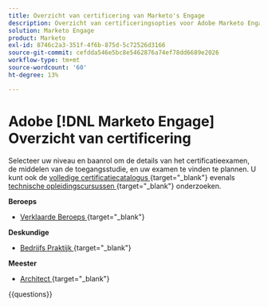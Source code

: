 ```yaml
---
title: Overzicht van certificering van Marketo's Engage
description: Overzicht van certificeringsopties voor Adobe Marketo Engage
solution: Marketo Engage
product: Marketo
exl-id: 8746c2a3-351f-4f6b-875d-5c72526d3166
source-git-commit: cefdda546e5bc8e5462876a74ef78dd6689e2026
workflow-type: tm+mt
source-wordcount: '60'
ht-degree: 13%

---
```


# Adobe [!DNL Marketo Engage] Overzicht van certificering

Selecteer uw niveau en baanrol om de details van het certificatieexamen, de middelen van de toegangsstudie, en uw examen te vinden te plannen. U kunt ook de [ volledige certificatiecatalogus ](https://certification.adobe.com/certifications){target="_blank"}  evenals [ technische opleidingscursussen ](https://certification.adobe.com/courses/?/courses){target="_blank"}  onderzoeken.

**Beroeps**

* [ Verklaarde Beroeps ](https://certification.adobe.com/certification/engage-professional){target="_blank"}  <!--AD0-E555-->

**Deskundige**

* [ Bedrijfs Praktijk ](https://certification.adobe.com/certification/marketo-engage-business-practitioner-expert){target="_blank"}  <!--AD0-E559-->

**Meester**

* [ Architect ](https://certification.adobe.com/certification/marketo-engage-architect-master){target="_blank"}  <!--AD0-E560-->

{{questions}}

